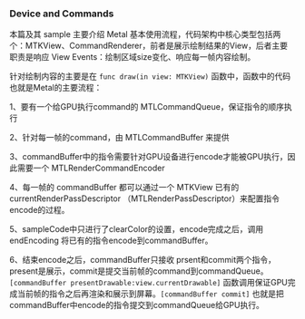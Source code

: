 ### Device and Commands

本篇及其 sample 主要介绍 Metal 基本使用流程，代码架构中核心类型包括两个：MTKView、CommandRenderer，前者是展示绘制结果的View，后者主要职责是响应 View Events：绘制区域size变化、响应每一帧内容绘制。

针对绘制内容的主要是在 ` func draw(in view: MTKView) ` 函数中，函数中的代码也就是Metal的主要流程：

1、要有一个给GPU执行command的 MTLCommandQueue，保证指令的顺序执行

2、针对每一帧的command，由 MTLCommandBuffer 来提供

3、commandBuffer中的指令需要针对GPU设备进行encode才能被GPU执行，因此需要一个 MTLRenderCommandEncoder

4、每一帧的 commandBuffer 都可以通过一个 MTKView 已有的 currentRenderPassDescriptor （MTLRenderPassDescriptor）来配置指令encode的过程。

5、sampleCode中只进行了clearColor的设置，encode完成之后，调用 endEncoding 将已有的指令encode到commandBuffer。

6、结束encode之后，commandBuffer只接收 prsent和commit两个指令，present是展示，commit是提交当前帧的command到commandQueue。`[commandBuffer presentDrawable:view.currentDrawable]` 函数调用保证GPU完成当前帧的指令之后再渲染和展示到屏幕。`[commandBuffer commit]` 也就是把commandBuffer中encode的指令提交到commandQueue给GPU执行。